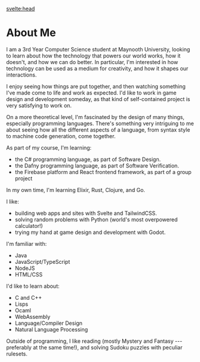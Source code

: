 <svelte:head>

<title>Tadhg White | About</title>
</svelte:head>

# About Me

I am a 3rd Year Computer Science student at Maynooth University, looking to learn about how the technology that powers our world works, how it doesn't, and how we can do better. In particular, I'm interested in how technology can be used as a medium for creativity, and how it shapes our interactions.

I enjoy seeing how things are put together, and then watching something I've made come to life and work as expected. I'd like to work in game design and development someday, as that kind of self-contained project is very satisfying to work on.

On a more theoretical level, I'm fascinated by the design of many things, especially programming languages. There's something very intriguing to me about seeing how all the different aspects of a language, from syntax style to machine code generation, come together.

As part of my course, I'm learning:
  - the C# programming language, as part of Software Design.
  - the Dafny programming language, as part of Software Verification.
  - the Firebase platform and React frontend framework, as part of a group project

In my own time, I'm learning Elixir, Rust, Clojure, and Go.

I like:
  - building web apps and sites with Svelte and TailwindCSS.
  - solving random problems with Python (world's most overpowered calculator!)
  - trying my hand at game design and development with Godot.

I'm familiar with:
  - Java
  - JavaScript/TypeScript
  - NodeJS
  - HTML/CSS

I'd like to learn about:
  - C and C++
  - Lisps
  - Ocaml
  - WebAssembly
  - Language/Compiler Design
  - Natural Language Processing

Outside of programming, I like reading (mostly Mystery and Fantasy --- preferably at the same time!), and solving Sudoku puzzles with peculiar rulesets.